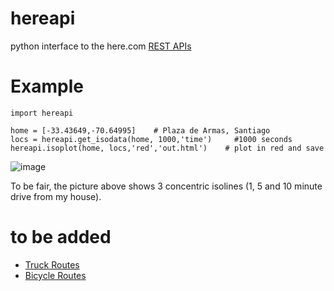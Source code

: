 # hereapi
python interface to the here.com [REST APIs](https://developer.here.com/develop/rest-apis)

# Example
```
import hereapi

home = [-33.43649,-70.64995]    # Plaza de Armas, Santiago
locs = hereapi.get_isodata(home, 1000,'time')     #1000 seconds
hereapi.isoplot(home, locs,'red','out.html')	# plot in red and save
```
![image](https://user-images.githubusercontent.com/7134649/40279992-c191ac9a-5c1a-11e8-85f6-105445e9f06a.png)

To be fair, the picture above shows 3 concentric isolines (1, 5 and 10 minute drive from my house).

# to be added
* [Truck Routes](https://developer.here.com/documentation/routing/topics/request-a-truck-route.html)
* [Bicycle Routes](https://developer.here.com/documentation/routing/topics/request-a-bicycle-route.html)